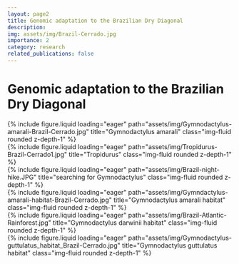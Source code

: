 ```yaml
---
layout: page2
title: Genomic adaptation to the Brazilian Dry Diagonal
description: 
img: assets/img/Brazil-Cerrado.jpg
importance: 2
category: research
related_publications: false
---
```



<div class="row justify-content-sm-center mt-5">
    <!--left page margin-->
    <div class="col-sm-2 mt-md-0">
    </div>
    <!--content-->
    <div class="col-sm-8 mt-md-0">
        <div class="row"><h1 class="post-title">Genomic adaptation to the Brazilian Dry Diagonal</h1></div>
        <div class="row">
            <div class="col-sm mt-2 mt-md-0">
                {% include figure.liquid loading="eager" path="assets/img/Gymnodactylus-amarali-Brazil-Cerrado.jpg" title="Gymnodactylus amarali" class="img-fluid rounded z-depth-1" %}
            </div>
            <div class="col-sm mt-2 mt-md-0">
                {% include figure.liquid loading="eager" path="assets/img/Tropidurus-Brazil-Cerrado1.jpg" title="Tropidurus" class="img-fluid rounded z-depth-1" %}
            </div>
            <div class="col-sm mt-2 mt-md-0">
                {% include figure.liquid loading="eager" path="assets/img/Brazil-night-hike.JPG" title="searching for Gymnodactylus" class="img-fluid rounded z-depth-1" %}
            </div>
        </div>
        <div class="caption">
            <!--caption-->
        </div>
        <div class="row">
            <div class="col-sm mt-2 mt-md-0">
                {% include figure.liquid loading="eager" path="assets/img/Gymndactylus-amarali-habitat-Brazil-Cerrado.jpg" title="Gymnodactylus amarali habitat" class="img-fluid rounded z-depth-1" %}
            </div>
            <div class="col-sm mt-2 mt-md-0">
                {% include figure.liquid loading="eager" path="assets/img/Brazil-Atlantic-Rainforest.jpg" title="Gymnodactylus darwinii habitat" class="img-fluid rounded z-depth-1" %}
            </div>
            <div class="col-sm mt-2 mt-md-0">
                {% include figure.liquid loading="eager" path="assets/img/Gymnodactylus-guttulatus_habitat_Brazil-Cerrado.jpg" title="Gymnodactylus guttulatus habitat" class="img-fluid rounded z-depth-1" %}
            </div>
        </div>
        <div class="caption">
            <!--caption-->
        </div>
    </div>
    <!--right page margin-->
    <div class="col-sm-2 mt-md-0">
    </div>
</div>

